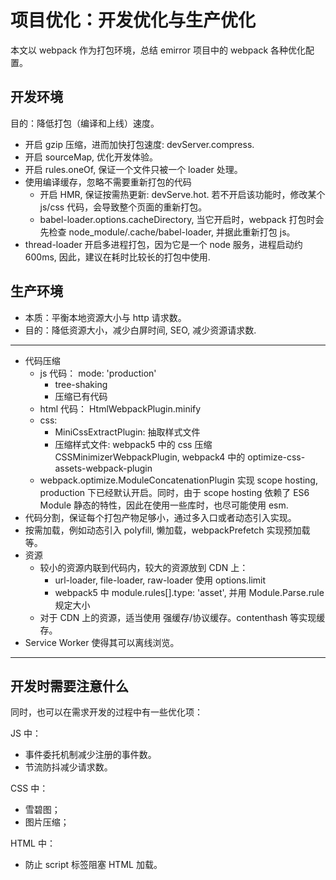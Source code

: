 # 项目优化：开发优化与生产优化

本文以 webpack 作为打包环境，总结 emirror 项目中的 webpack 各种优化配置。

## 开发环境

目的：降低打包（编译和上线）速度。

- 开启 gzip 压缩，进而加快打包速度: devServer.compress.
- 开启 sourceMap, 优化开发体验。
- 开启 rules.oneOf, 保证一个文件只被一个 loader 处理。
- 使用编译缓存，忽略不需要重新打包的代码
  - 开启 HMR, 保证按需热更新: devServe.hot. 若不开启该功能时，修改某个 js/css 代码，会导致整个页面的重新打包。
  - babel-loader.options.cacheDirectory, 当它开启时，webpack 打包时会先检查 node_module/.cache/babel-loader, 并据此重新打包 js。
- thread-loader 开启多进程打包，因为它是一个 node 服务，进程启动约 600ms, 因此，建议在耗时比较长的打包中使用.

## 生产环境

- 本质：平衡本地资源大小与 http 请求数。
- 目的：降低资源大小，减少白屏时间, SEO, 减少资源请求数.

---

- 代码压缩
  - js 代码： mode: 'production'
    - tree-shaking
    - 压缩已有代码
  - html 代码： HtmlWebpackPlugin.minify
  - css:
    - MiniCssExtractPlugin: 抽取样式文件
    - 压缩样式文件: webpack5 中的 css 压缩 CSSMinimizerWebpackPlugin, webpack4 中的 optimize-css-assets-webpack-plugin
  - webpack.optimize.ModuleConcatenationPlugin 实现 scope hosting, production 下已经默认开启。同时，由于 scope hosting 依赖了 ES6 Module 静态的特性，因此在使用一些库时，也尽可能使用 esm.
- 代码分割，保证每个打包产物足够小，通过多入口或者动态引入实现。
- 按需加载，例如动态引入 polyfill, 懒加载，webpackPrefetch 实现预加载等。
- 资源
  - 较小的资源内联到代码内，较大的资源放到 CDN 上：
    - url-loader, file-loader, raw-loader 使用 options.limit
    - webpack5 中 module.rules[].type: 'asset', 并用 Module.Parse.rule 规定大小
  - 对于 CDN 上的资源，适当使用 强缓存/协议缓存。contenthash 等实现缓存。
- Service Worker 使得其可以离线浏览。

---

## 开发时需要注意什么

同时，也可以在需求开发的过程中有一些优化项：

JS 中：

- 事件委托机制减少注册的事件数。
- 节流防抖减少请求数。

CSS 中：

- 雪碧图；
- 图片压缩；

HTML 中：

- 防止 script 标签阻塞 HTML 加载。
